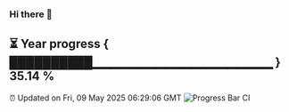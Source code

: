 ### Hi there 👋
⏳ Year progress { ██████████▁▁▁▁▁▁▁▁▁▁▁▁▁▁▁▁▁▁▁▁ } 35.14 %
---
⏰ Updated on Fri, 09 May 2025 06:29:06 GMT
![Progress Bar CI](https://github.com/liununu/liununu/workflows/Progress%20Bar%20CI/badge.svg)
